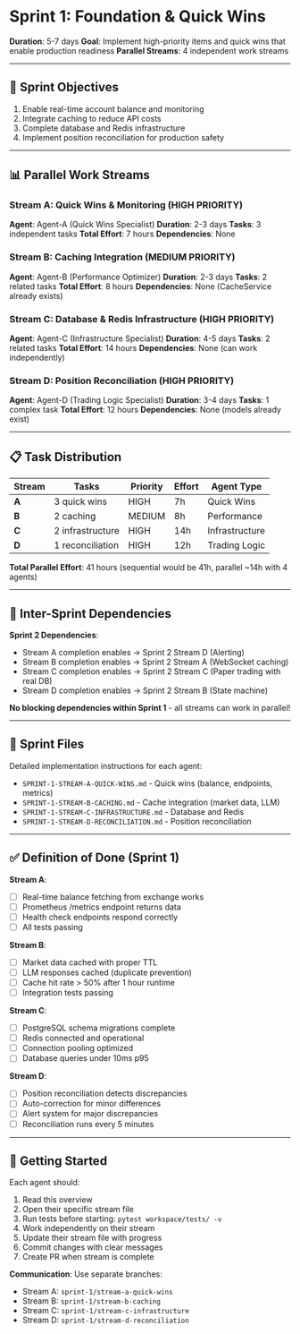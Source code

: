 # Sprint 1: Foundation & Quick Wins

**Duration**: 5-7 days
**Goal**: Implement high-priority items and quick wins that enable production readiness
**Parallel Streams**: 4 independent work streams

---

## 🎯 Sprint Objectives

1. Enable real-time account balance and monitoring
2. Integrate caching to reduce API costs
3. Complete database and Redis infrastructure
4. Implement position reconciliation for production safety

---

## 📊 Parallel Work Streams

### Stream A: Quick Wins & Monitoring (HIGH PRIORITY)
**Agent**: Agent-A (Quick Wins Specialist)
**Duration**: 2-3 days
**Tasks**: 3 independent tasks
**Total Effort**: 7 hours
**Dependencies**: None

### Stream B: Caching Integration (MEDIUM PRIORITY)
**Agent**: Agent-B (Performance Optimizer)
**Duration**: 2-3 days
**Tasks**: 2 related tasks
**Total Effort**: 8 hours
**Dependencies**: None (CacheService already exists)

### Stream C: Database & Redis Infrastructure (HIGH PRIORITY)
**Agent**: Agent-C (Infrastructure Specialist)
**Duration**: 4-5 days
**Tasks**: 2 related tasks
**Total Effort**: 14 hours
**Dependencies**: None (can work independently)

### Stream D: Position Reconciliation (HIGH PRIORITY)
**Agent**: Agent-D (Trading Logic Specialist)
**Duration**: 3-4 days
**Tasks**: 1 complex task
**Total Effort**: 12 hours
**Dependencies**: None (models already exist)

---

## 📋 Task Distribution

| Stream | Tasks | Priority | Effort | Agent Type |
|--------|-------|----------|--------|------------|
| **A** | 3 quick wins | HIGH | 7h | Quick Wins |
| **B** | 2 caching | MEDIUM | 8h | Performance |
| **C** | 2 infrastructure | HIGH | 14h | Infrastructure |
| **D** | 1 reconciliation | HIGH | 12h | Trading Logic |

**Total Parallel Effort**: 41 hours (sequential would be 41h, parallel ~14h with 4 agents)

---

## 🔗 Inter-Sprint Dependencies

**Sprint 2 Dependencies**:
- Stream A completion enables → Sprint 2 Stream D (Alerting)
- Stream B completion enables → Sprint 2 Stream A (WebSocket caching)
- Stream C completion enables → Sprint 2 Stream C (Paper trading with real DB)
- Stream D completion enables → Sprint 2 Stream B (State machine)

**No blocking dependencies within Sprint 1** - all streams can work in parallel!

---

## 📁 Sprint Files

Detailed implementation instructions for each agent:
- `SPRINT-1-STREAM-A-QUICK-WINS.md` - Quick wins (balance, endpoints, metrics)
- `SPRINT-1-STREAM-B-CACHING.md` - Cache integration (market data, LLM)
- `SPRINT-1-STREAM-C-INFRASTRUCTURE.md` - Database and Redis
- `SPRINT-1-STREAM-D-RECONCILIATION.md` - Position reconciliation

---

## ✅ Definition of Done (Sprint 1)

**Stream A**:
- [ ] Real-time balance fetching from exchange works
- [ ] Prometheus /metrics endpoint returns data
- [ ] Health check endpoints respond correctly
- [ ] All tests passing

**Stream B**:
- [ ] Market data cached with proper TTL
- [ ] LLM responses cached (duplicate prevention)
- [ ] Cache hit rate > 50% after 1 hour runtime
- [ ] Integration tests passing

**Stream C**:
- [ ] PostgreSQL schema migrations complete
- [ ] Redis connected and operational
- [ ] Connection pooling optimized
- [ ] Database queries under 10ms p95

**Stream D**:
- [ ] Position reconciliation detects discrepancies
- [ ] Auto-correction for minor differences
- [ ] Alert system for major discrepancies
- [ ] Reconciliation runs every 5 minutes

---

## 🚀 Getting Started

Each agent should:
1. Read this overview
2. Open their specific stream file
3. Run tests before starting: `pytest workspace/tests/ -v`
4. Work independently on their stream
5. Update their stream file with progress
6. Commit changes with clear messages
7. Create PR when stream is complete

**Communication**: Use separate branches:
- Stream A: `sprint-1/stream-a-quick-wins`
- Stream B: `sprint-1/stream-b-caching`
- Stream C: `sprint-1/stream-c-infrastructure`
- Stream D: `sprint-1/stream-d-reconciliation`
